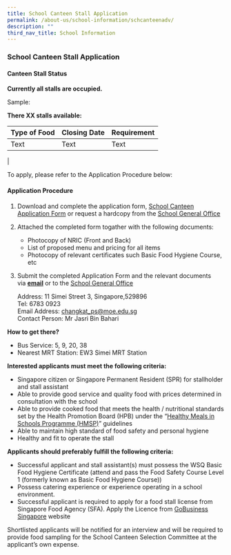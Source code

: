 ```yaml
---
title: School Canteen Stall Application
permalink: /about-us/school-information/schcanteenadv/
description: ""
third_nav_title: School Information
---
```

### **School Canteen Stall Application**
#### **Canteen Stall Status**
**Currently all stalls are occupied.**

<!-- hidden text code-->
Sample:

**There XX stalls available:**

| Type of Food | Closing Date | Requirement |
| -------- | -------- | -------- |
| Text     | Text     | Text     |
|

To apply, please refer to the Application Procedure below:  

#### **Application Procedure**

1. Download and complete the application form, [School Canteen Application Form](https://drive.google.com/file/d/1-BAU8kaHehSwbrDKQSeAZqWBzsJLNDvL/view) or request a hardcopy from the [School General Office](https://www.changkatpri.moe.edu.sg/contact-us/) 

2. Attached the completed form togather with the following documents:
   * Photocopy of NRIC (Front and Back)
   * List of proposed menu and pricing for all items
   * Photocopy of relevant certificates such Basic Food Hygiene Course, etc

3. Submit the completed Application Form and the relevant documents   via&nbsp;[**email**](mailto:changkat_ps@moe.edu.sg) or to the [School General Office](https://www.changkatpri.moe.edu.sg/contact-us/)

   Address: 11 Simei Street 3, Singapore,529896<br>
   Tel: 6783 0923<br>
   Email Address:&nbsp;[changkat\_ps@moe.edu.sg](mailto:changkat_ps@moe.edu.sg)<br>
	 Contact Person: Mr Jasri Bin Bahari

**How to get there?**

*   Bus Service: 5, 9, 20, 38
*   Nearest MRT Station: EW3 Simei MRT Station

**Interested applicants must meet the following criteria:**

* Singapore citizen or Singapore Permanent Resident (SPR) for stallholder and stall assistant
* Able to provide good service and quality food with prices determined in consultation with the school
* Able to provide cooked food that meets the health / nutritional standards set by the Health Promotion Board (HPB) under the “[Healthy Meals in Schools Programme (HMSP)](https://www.hpb.gov.sg/schools/school-programmes/healthy-meals-in-schools-programme)” guidelines
* Able to maintain high standard of food safety and personal hygiene
* Healthy and fit to operate the stall

**Applicants should preferably fulfill the following criteria:**
* Successful applicant and stall assistant(s) must possess the WSQ Basic Food Hygiene Certificate (attend and pass the Food Safety Course Level 1 (formerly known as Basic Food Hygiene Course))
* Possess catering experience or experience operating in a school environment.
* Successful applicant is required to apply for a food stall license from Singapore Food Agency (SFA). Apply the Licence from [GoBusiness Singapore](https://www.gobusiness.gov.sg/) website

 Shortlisted applicants will be notified for an interview and will be required to provide food sampling for the School Canteen Selection Committee at the applicant’s own expense.